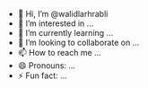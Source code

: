 - 👋 Hi, I’m @walidlarhrabli
- 👀 I’m interested in ...
- 🌱 I’m currently learning ...
- 💞️ I’m looking to collaborate on ...
- 📫 How to reach me ...
- 😄 Pronouns: ...
- ⚡ Fun fact: ...

<!---
walidlarhrabli/walidlarhrabli is a ✨ special ✨ repository because its `README.md` (this file) appears on your GitHub profile.
You can click the Preview link to take a look at your changes.
--->
